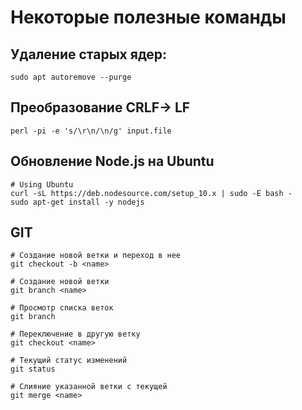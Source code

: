 # Некоторые полезные команды

## Удаление старых ядер:

```
sudo apt autoremove --purge
```

## Преобразование CRLF-> LF

```
perl -pi -e 's/\r\n/\n/g' input.file
```

## Обновление Node.js на Ubuntu

```
# Using Ubuntu
curl -sL https://deb.nodesource.com/setup_10.x | sudo -E bash -
sudo apt-get install -y nodejs
```

## GIT

```
# Создание новой ветки и переход в нее
git checkout -b <name>

# Создание новой ветки
git branch <name>

# Просмотр списка веток
git branch

# Переключение в другую ветку
git checkout <name>

# Текущий статус изменений
git status

# Слияние указанной ветки с текущей
git merge <name>

```

